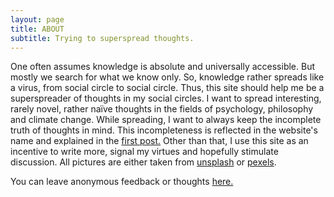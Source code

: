```yaml
---
layout: page
title: ABOUT
subtitle: Trying to superspread thoughts. 
---
```

One often assumes knowledge is absolute and universally accessible. But mostly we search for what we know only. So, knowledge rather spreads like a virus, from social circle to social circle. Thus, this site should help me be a superspreader of thoughts in my social circles. 
I want to spread interesting, rarely novel, rather naïve thoughts in the fields of psychology, philosophy and climate change. While spreading, I want to always keep the incomplete truth of thoughts in mind. This incompleteness is reflected in the website's name and explained in the [first post.](https://felixdgross.github.io/2022-09-11-Truth-is-what-works/)
Other than that, I use this site as an incentive to write more, signal my virtues and hopefully stimulate discussion. 
All pictures are either taken from [unsplash](https://unsplash.com/) or [pexels](https://www.pexels.com/de-de/suche/three%20apes/).

You can leave anonymous feedback or thoughts [here.](https://www.admonymous.co/felix_gross)








